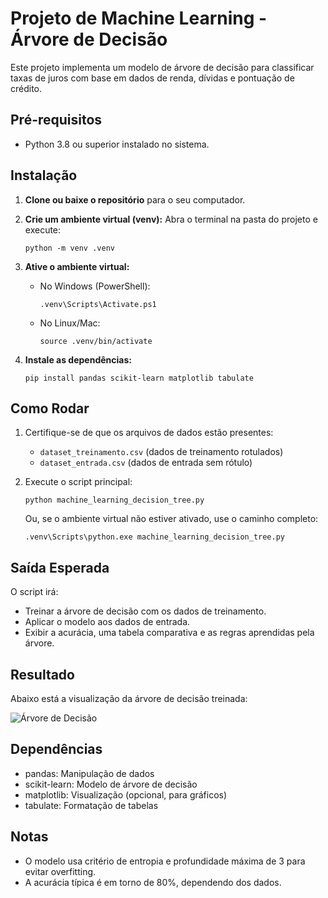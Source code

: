 # Projeto de Machine Learning - Árvore de Decisão

Este projeto implementa um modelo de árvore de decisão para classificar taxas de juros com base em dados de renda, dívidas e pontuação de crédito.

## Pré-requisitos

- Python 3.8 ou superior instalado no sistema.

## Instalação

1. **Clone ou baixe o repositório** para o seu computador.

2. **Crie um ambiente virtual (venv):**
   Abra o terminal na pasta do projeto e execute:
   ```
   python -m venv .venv
   ```

3. **Ative o ambiente virtual:**
   - No Windows (PowerShell):
     ```
     .venv\Scripts\Activate.ps1
     ```
   - No Linux/Mac:
     ```
     source .venv/bin/activate
     ```

4. **Instale as dependências:**
   ```
   pip install pandas scikit-learn matplotlib tabulate
   ```

## Como Rodar

1. Certifique-se de que os arquivos de dados estão presentes:
   - `dataset_treinamento.csv` (dados de treinamento rotulados)
   - `dataset_entrada.csv` (dados de entrada sem rótulo)

2. Execute o script principal:
   ```
   python machine_learning_decision_tree.py
   ```

   Ou, se o ambiente virtual não estiver ativado, use o caminho completo:
   ```
   .venv\Scripts\python.exe machine_learning_decision_tree.py
   ```

## Saída Esperada

O script irá:
- Treinar a árvore de decisão com os dados de treinamento.
- Aplicar o modelo aos dados de entrada.
- Exibir a acurácia, uma tabela comparativa e as regras aprendidas pela árvore.

## Resultado

Abaixo está a visualização da árvore de decisão treinada:

![Árvore de Decisão](arvore_decisao.png)

## Dependências

- pandas: Manipulação de dados
- scikit-learn: Modelo de árvore de decisão
- matplotlib: Visualização (opcional, para gráficos)
- tabulate: Formatação de tabelas

## Notas

- O modelo usa critério de entropia e profundidade máxima de 3 para evitar overfitting.
- A acurácia típica é em torno de 80%, dependendo dos dados.
